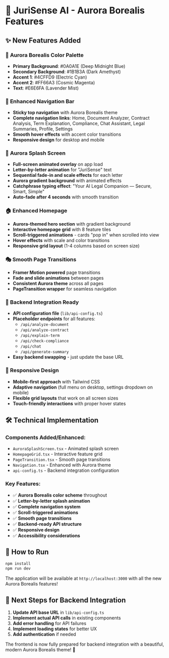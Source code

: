 # 🌌 JuriSense AI - Aurora Borealis Features

## ✨ New Features Added

### 🎨 **Aurora Borealis Color Palette**
- **Primary Background**: #0A0A1E (Deep Midnight Blue)
- **Secondary Background**: #1B1B3A (Dark Amethyst) 
- **Accent 1**: #4CFFD9 (Electric Cyan)
- **Accent 2**: #FF66A3 (Cosmic Magenta)
- **Text**: #E6E6FA (Lavender Mist)

### 🚀 **Enhanced Navigation Bar**
- **Sticky top navigation** with Aurora Borealis theme
- **Complete navigation links**: Home, Document Analyzer, Contract Analysis, Term Explanation, Compliance, Chat Assistant, Legal Summaries, Profile, Settings
- **Smooth hover effects** with accent color transitions
- **Responsive design** for desktop and mobile

### 🌟 **Aurora Splash Screen**
- **Full-screen animated overlay** on app load
- **Letter-by-letter animation** for "JuriSense" text
- **Sequential fade-in and scale effects** for each letter
- **Aurora gradient background** with animated effects
- **Catchphrase typing effect**: "Your AI Legal Companion — Secure, Smart, Simple"
- **Auto-fade after 4 seconds** with smooth transition

### 🏠 **Enhanced Homepage**
- **Aurora-themed hero section** with gradient background
- **Interactive homepage grid** with 8 feature tiles
- **Scroll-triggered animations** - cards "pop in" when scrolled into view
- **Hover effects** with scale and color transitions
- **Responsive grid layout** (1-4 columns based on screen size)

### 🎭 **Smooth Page Transitions**
- **Framer Motion powered** page transitions
- **Fade and slide animations** between pages
- **Consistent Aurora theme** across all pages
- **PageTransition wrapper** for seamless navigation

### 🔧 **Backend Integration Ready**
- **API configuration file** (`lib/api-config.ts`)
- **Placeholder endpoints** for all features:
  - `/api/analyze-document`
  - `/api/analyze-contract`
  - `/api/explain-term`
  - `/api/check-compliance`
  - `/api/chat`
  - `/api/generate-summary`
- **Easy backend swapping** - just update the base URL

### 📱 **Responsive Design**
- **Mobile-first approach** with Tailwind CSS
- **Adaptive navigation** (full menu on desktop, settings dropdown on mobile)
- **Flexible grid layouts** that work on all screen sizes
- **Touch-friendly interactions** with proper hover states

## 🛠️ **Technical Implementation**

### **Components Added/Enhanced:**
- `AuroraSplashScreen.tsx` - Animated splash screen
- `HomepageGrid.tsx` - Interactive feature grid
- `PageTransition.tsx` - Smooth page transitions
- `Navigation.tsx` - Enhanced with Aurora theme
- `api-config.ts` - Backend integration configuration

### **Key Features:**
- ✅ **Aurora Borealis color scheme** throughout
- ✅ **Letter-by-letter splash animation**
- ✅ **Complete navigation system**
- ✅ **Scroll-triggered animations**
- ✅ **Smooth page transitions**
- ✅ **Backend-ready API structure**
- ✅ **Responsive design**
- ✅ **Accessibility considerations**

## 🚀 **How to Run**

```bash
npm install
npm run dev
```

The application will be available at `http://localhost:3000` with all the new Aurora Borealis features!

## 🎯 **Next Steps for Backend Integration**

1. **Update API base URL** in `lib/api-config.ts`
2. **Implement actual API calls** in existing components
3. **Add error handling** for API failures
4. **Implement loading states** for better UX
5. **Add authentication** if needed

The frontend is now fully prepared for backend integration with a beautiful, modern Aurora Borealis theme! 🌌
